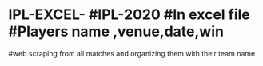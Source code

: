 # IPL-EXCEL-  #IPL-2020 #In excel file #Players name ,venue,date,win 
#web  scraping from all matches and organizing them with their team name
